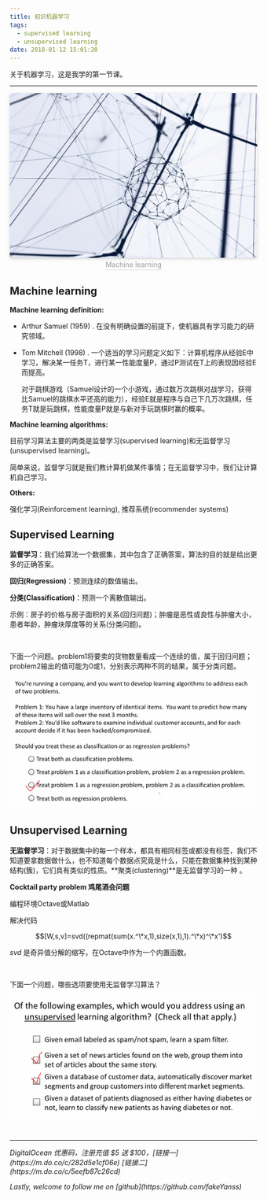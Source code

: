 ```yaml
---
title: 初识机器学习
tags:
  - supervised learning
  - unsupervised learning
date: 2018-01-12 15:01:20
---
```

关于机器学习，这是我学的第一节课。
<!-- more -->

---

<center>
    <img style="border-radius: 0.3125em; box-shadow: 0 2px 4px 0 rgba(34,36,38,.12),0 2px 10px 0 rgba(34,36,38,.08);" 
    src="https://raw.githubusercontent.com/fakeYanss/imgplace/master/2019/20190502110338.png">
    <div style="border-bottom: 1px solid #d9d9d9; display: inline-block; color: #999; padding: 2px;">Machine learning</div>
</center>

## Machine learning

**Machine learning definition:**

* Arthur Samuel (1959) . 在没有明确设置的前提下，使机器具有学习能力的研究领域。

* Tom Mitchell (1998) . 一个适当的学习问题定义如下：计算机程序从经验E中学习，解决某一任务T，进行某一性能度量P，通过P测试在T上的表现因经验E而提高。

  对于跳棋游戏（Samuel设计的一个小游戏，通过数万次跳棋对战学习，获得比Samuel的跳棋水平还高的能力），经验E就是程序与自己下几万次跳棋，任务T就是玩跳棋，性能度量P就是与新对手玩跳棋时赢的概率。

**Machine learning algorithms:**

目前学习算法主要的两类是监督学习(supervised learning)和无监督学习(unsupervised learning)。

简单来说，监督学习就是我们教计算机做某件事情；在无监督学习中，我们让计算机自己学习。

**Others:**

强化学习(Reinforcement learning), 推荐系统(recommender systems)

## Supervised Learning

**监督学习**：我们给算法一个数据集，其中包含了正确答案，算法的目的就是给出更多的正确答案。

**回归(Regression)**：预测连续的数值输出。

**分类(Classification)**：预测一个离散值输出。

示例：房子的价格与房子面积的关系(回归问题)；肿瘤是恶性或良性与肿瘤大小，患者年龄，肿瘤块厚度等的关系(分类问题)。

<br>

下面一个问题。problem1将要卖的货物数量看成一个连续的值，属于回归问题；problem2输出的值可能为0或1，分别表示两种不同的结果，属于分类问题。

![ML1](https://raw.githubusercontent.com/fakeYanss/imgplace/master/2019/20190429231017.png)

## Unsupervised Learning

**无监督学习**：对于数据集中的每一个样本，都具有相同标签或都没有标签，我们不知道要拿数据做什么，也不知道每个数据点究竟是什么，只能在数据集种找到某种结构(簇)，它们具有类似的性质。**聚类(clustering)**是无监督学习的一种 。

**Cocktail party problem 鸡尾酒会问题**

编程环境Octave或Matlab

解决代码

$$[W,s,v]=svd((repmat(sum(x.^\*x,1),size(x,1),1).^\*x)^\*x')$$

$svd$ 是奇异值分解的缩写，在Octave中作为一个内置函数。

<br>

下面一个问题，哪些选项要使用无监督学习算法？

![ML2](https://raw.githubusercontent.com/fakeYanss/imgplace/master/2019/20190429231037.png)

<br>

---

<p id="div-border-left-red"><i>DigitalOcean 优惠码，注册充值 $5 送 $100，[链接一](https://m.do.co/c/282d5e1cf06e) [链接二](https://m.do.co/c/5eefb87c26cd)</i></p>
<p id="div-border-left-red"><i>Lastly, welcome to follow me on [github](https://github.com/fakeYanss)</i></p>
